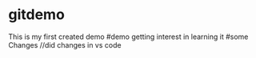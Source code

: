 # gitdemo
This is my first created demo
#demo
getting interest in learning it
#some Changes
//did changes in vs code 